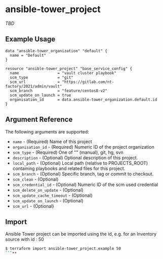 
# ansible-tower_project

*TBD*

## Example Usage

```hcl
data "ansible-tower_organization" "default" {
  name = "Default"
}

resource "ansible-tower_project" "base_service_config" {
  name                 = "vault cluster playbook"
  scm_type             = "git"
  scm_url              = "https://gitlab.com/nt-factory/2021/admin/vault"
  scm_branch           = "feature/centos8-v2"
  scm_update_on_launch = true
  organisation_id      = data.ansible-tower_organization.default.id
}
```

## Argument Reference

The following arguments are supported:

* `name` - (Required) Name of this project
* `organisation_id` - (Required) Numeric ID of the project organization
* `scm_type` - (Required) One of "" (manual), git, hg, svn
* `description` - (Optional) Optional description of this project.
* `local_path` - (Optional) Local path (relative to PROJECTS_ROOT) containing playbooks and related files for this project.
* `scm_branch` - (Optional) Specific branch, tag or commit to checkout.
* `scm_clean` - (Optional)
* `scm_credential_id` - (Optional) Numeric ID of the scm used credential
* `scm_delete_on_update` - (Optional)
* `scm_update_cache_timeout` - (Optional)
* `scm_update_on_launch` - (Optional)
* `scm_url` - (Optional) 

## Import

Ansible Tower project can be imported using the id, e.g. for an Inventory source with id : 50

```sh
$ terraform import ansible-tower_project.example 50
```**
